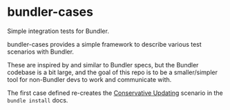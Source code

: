 # bundler-cases
Simple integration tests for Bundler.

bundler-cases provides a simple framework to describe various test scenarios with Bundler. 

These are inspired by and similar to Bundler specs, but the Bundler codebase is a bit
large, and the goal of this repo is to be a smaller/simpler tool for non-Bundler
devs to work and communicate with.

The first case defined re-creates the [Conservative Updating](http://bundler.io/v1.12/man/bundle-install.1.html#CONSERVATIVE-UPDATING) scenario in the `bundle install` docs.
